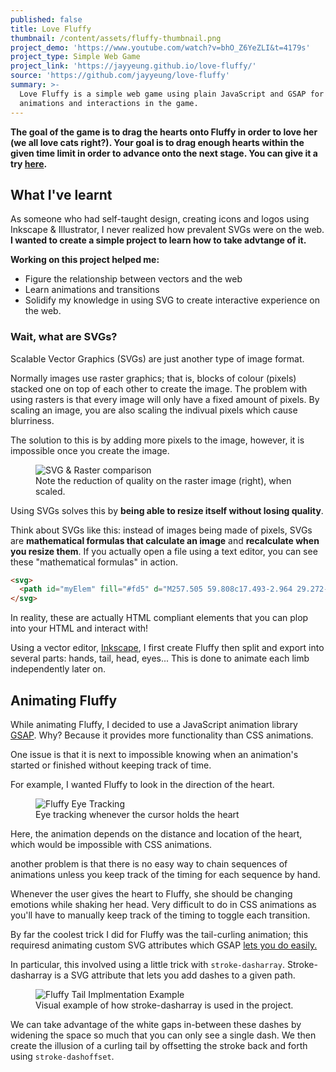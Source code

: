 ```yaml
---
published: false
title: Love Fluffy
thumbnail: /content/assets/fluffy-thumbnail.png
project_demo: 'https://www.youtube.com/watch?v=bhO_Z6YeZLI&t=4179s'
project_type: Simple Web Game
project_link: 'https://jayyeung.github.io/love-fluffy/'
source: 'https://github.com/jayyeung/love-fluffy'
summary: >-
  Love Fluffy is a simple web game using plain JavaScript and GSAP for the
  animations and interactions in the game.
---
```

**The goal of the game is to drag the hearts onto Fluffy in order to love her (we all love cats right?). Your goal is to drag enough hearts within the given time limit in order to advance onto the next stage. You can give it a try [here](https://github.com/jayyeung/love-fluffy).**

## What I've learnt

As someone who had self-taught design, creating icons and logos using Inkscape & Illustrator, I never realized how prevalent SVGs were on the web. **I wanted to create a simple project to learn how to take advtange of it.** 

**Working on this project helped me:**
- Figure the relationship between vectors and the web
- Learn animations and transitions
- Solidify my knowledge in using SVG to create interactive experience on the web.


### Wait, what are SVGs?
Scalable Vector Graphics (SVGs) are just another type of image format. 

Normally images use raster graphics; that is, blocks of colour (pixels) stacked one on top of each other to create the image. The problem with using rasters is that every image will only have a fixed amount of pixels. By scaling an image, you are also scaling the indivual pixels which cause blurriness. 

The solution to this is by adding more pixels to the image, however, it is impossible once you create the image.

<figure>
  <img src='/content/assets/fluffy-zoomed.png' alt='SVG & Raster comparison'/>
  <figcaption>Note the reduction of quality on the raster image (right), when scaled.</figcaption>
</figure>

Using SVGs solves this by **being able to resize itself without losing quality**.

Think about SVGs like this: instead of images being made of pixels, SVGs are **mathematical formulas that calculate an image** and **recalculate when you resize them**. If you actually open a file using a text editor, you can see these "mathematical formulas" in action.

```html
<svg>
  <path id="myElem" fill="#fd5" d="M257.505 59.808c17.493-2.964 29.272-19.557 26.31-37.06-2.552-15.077-15.365-26.268-30.64-26.76a32.11 32.11 0 0 0-6.399.434c-17.493 2.965-29.272 19.557-26.31 37.06 1.066 6.247 2.84 10.754 6.823 15.68-1.47 4.377-2.957 8.884-6.116 12.251 2.878.538 5.824.017 8.74-.242 3.638-.349 6.942-2.103 10.254-3.647 4.946 2.144 12.023 3.184 17.338 2.284z"/>
</svg>
```

In reality, these are actually HTML compliant elements that you can plop into your HTML and interact with!

Using a vector editor, [Inkscape](http://Inkscape.com), I first create Fluffy then split and export into several parts: hands, tail, head, eyes... This is done to animate each limb independently later on.

## Animating Fluffy

While animating Fluffy, I decided to use a JavaScript animation library [GSAP](https://greensock.com/gsap). Why? Because it provides more functionality than CSS animations.

One issue is that it is next to impossible knowing when an animation's started or finished without keeping track of time.

For example, I wanted Fluffy to look in the direction of the heart.

  <figure>
    <img src='/content/assets/fluffy-look.gif' alt='Fluffy Eye Tracking'/>
    <figcaption>Eye tracking whenever the cursor holds the heart</figcaption>
  </figure>

Here, the animation depends on the distance and location of the heart, which would be impossible with CSS animations.

another problem is that there is no easy way to chain sequences of animations unless you keep track of the timing for each sequence by hand. 

Whenever the user gives the heart to Fluffy, she should be changing emotions while shaking her head. Very difficult to do in CSS animations as you'll have to manually keep track of the timing to toggle each transition.


By far the coolest trick I did for Fluffy was the tail-curling animation; this requiresd animating custom SVG attributes which GSAP [lets you do easily.](https://greensock.com/AttrPlugin)

In particular, this involved using a little trick with `stroke-dasharray`. Stroke-dasharray is a SVG attribute that lets you add dashes to a given path.

  <figure>
    <img src='/content/assets/fluffy-tail-impl.jpg' alt='Fluffy Tail Implmentation Example'/>
    <figcaption>Visual example of how stroke-dasharray is used in the project.</figcaption>
  </figure>

We can take advantage of the white gaps in-between these dashes by widening the space so much that you can only see a single dash. We then create the illusion of a curling tail by offsetting the stroke back and forth using `stroke-dashoffset`.


